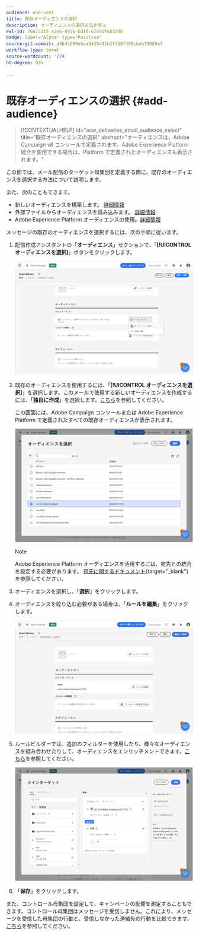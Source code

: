 ```yaml
---
audience: end-user
title: 既存オーディエンスの選択
description: オーディエンスの選択方法を学ぶ
exl-id: 76873315-a2eb-4936-bd10-6759bf603dd0
badge: label="Alpha" type="Positive"
source-git-commit: d4645689ebaa5439a01b2f558f398cbeb79089a7
workflow-type: tm+mt
source-wordcount: '274'
ht-degree: 95%

---
```



# 既存オーディエンスの選択 {#add-audience}

>[!CONTEXTUALHELP]
>id="acw_deliveries_email_audience_select"
>title="既存オーディエンスの選択"
>abstract="オーディエンスは、Adobe Campaign v8 コンソールで定義されます。Adobe Experience Platform 統合を使用できる場合は、Platform で定義されたオーディエンスも表示されます。"

この節では、メール配信のターゲット母集団を定義する際に、既存のオーディエンスを選択する方法について説明します。

また、次のこともできます。

* 新しいオーディエンスを構築します。 [詳細情報](segment-builder.md)
* 外部ファイルからオーディエンスを読み込みます。 [詳細情報](file-audience.md)
* Adobe Experience Platform オーディエンスの使用。[詳細情報](aep-audience.md)


メッセージの既存のオーディエンスを選択するには、次の手順に従います。

1. 配信作成アシスタントの「**オーディエンス**」セクションで、「**[!UICONTROL オーディエンスを選択]**」ボタンをクリックします。

   ![](assets/create-audience.png)

1. 既存のオーディエンスを使用するには、「**[!UICONTROL オーディエンスを選択]**」を選択します。このメールで使用する新しいオーディエンスを作成するには、「**独自に作成**」を選択します。[こちら](segment-builder.md)を参照してください。

   この画面には、Adobe Campaign コンソールまたは Adobe Experience Platform で定義されたすべての既存オーディエンスが表示されます。

   ![](assets/create-audience2.png)

   >[!NOTE]
   >
   >Adobe Experience Platform オーディエンスを活用するには、宛先との統合を設定する必要があります。 [宛先に関するドキュメント](https://experienceleague.adobe.com/docs/experience-platform/destinations/home.html?lang=ja){target="_blank"}を参照してください。

1. オーディエンスを選択し、「**選択**」をクリックします。

1. オーディエンスを絞り込む必要がある場合は、「**ルールを編集**」をクリックします。

   ![](assets/create-audience3.png)

1. ルールビルダーでは、追加のフィルターを使用したり、様々なオーディエンスを組み合わせたりして、オーディエンスをエンリッチメントできます。[こちら](segment-builder.md)を参照してください。

   ![](assets/create-audience4.png)

1. 「**保存**」をクリックします。

また、コントロール母集団を設定して、キャンペーンの影響を測定することもできます。コントロール母集団はメッセージを受信しません。これにより、メッセージを受信した母集団の行動と、受信しなかった連絡先の行動を比較できます。[こちら](control-group.md)を参照してください。